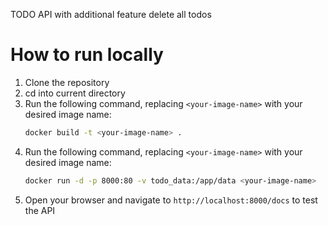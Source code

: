TODO API with additional feature delete all todos
# How to run locally
1. Clone the repository
2. cd into current directory
3. Run the following command, replacing `<your-image-name>` with your desired image name:
    ```bash 
    docker build -t <your-image-name> .
    ```
4. Run the following command, replacing `<your-image-name>` with your desired image name:
    ```bash
    docker run -d -p 8000:80 -v todo_data:/app/data <your-image-name>
    ```
5. Open your browser and navigate to `http://localhost:8000/docs` to test the API